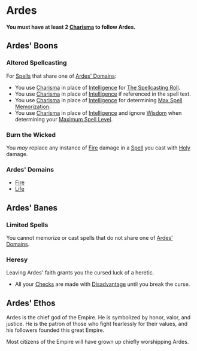 # Ardes
**You must have at least 2 [Charisma](../../../../Player%20Characters/Chosen%20Statistics/Charisma.md) to follow Ardes.**
## Ardes' Boons
### Altered Spellcasting
For [Spells](../../../Spells.md) that share one of [Ardes' Domains](Ardes.md#Ardes'%20Domains):
- You use [Charisma](../../../../Player%20Characters/Chosen%20Statistics/Charisma.md) in place of [Intelligence](../../../../Player%20Characters/Chosen%20Statistics/Intelligence.md) for [The Spellcasting Roll](../../../Spellcasting.md#The%20Spellcasting%20Roll).
- You use [Charisma](../../../../Player%20Characters/Chosen%20Statistics/Charisma.md) in place of [Intelligence](../../../../Player%20Characters/Chosen%20Statistics/Intelligence.md) if referenced in the spell text.
- You use [Charisma](../../../../Player%20Characters/Chosen%20Statistics/Charisma.md) in place of [Intelligence](../../../../Player%20Characters/Chosen%20Statistics/Intelligence.md) for determining [Max Spell Memorization](../../../Spell%20Memorization.md).
- You use [Charisma](../../../../Player%20Characters/Chosen%20Statistics/Charisma.md) in place of [Intelligence](../../../../Player%20Characters/Chosen%20Statistics/Intelligence.md) and ignore [Wisdom](../../../../Player%20Characters/Chosen%20Statistics/Wisdom.md) when determining your [Maximum Spell Level](../../../Spell%20Level.md#Max%20Spell%20Level).
### Burn the Wicked
You *may* replace any instance of [Fire](../../../Spell%20Domains/Fire.md) damage in a [Spell](../../../Spells.md) you cast with [Holy](../../../../Damage%20Types/Holy.md) damage.
### Ardes' Domains
- [Fire](../../../Spell%20Domains/Fire.md)
- [Life](../../../Spell%20Domains/Life.md)
## Ardes' Banes
### Limited Spells
You cannot memorize or cast spells that do not share one of [Ardes' Domains](Ardes.md#Ardes'%20Domains).
### Heresy
Leaving Ardes' faith grants you the cursed luck of a heretic.
- All your [Checks](../../../../Game%20Procedures/Check.md) are made with [Disadvantage](../../../../Game%20Procedures/Dice%20Rolls/Disadvantage.md) until you break the curse.
## Ardes' Ethos
Ardes is the chief god of the Empire. He is symbolized by honor, valor, and justice. He is the patron of those who fight fearlessly for their values, and his followers founded this great Empire.

Most citizens of the Empire will have grown up chiefly worshipping Ardes.